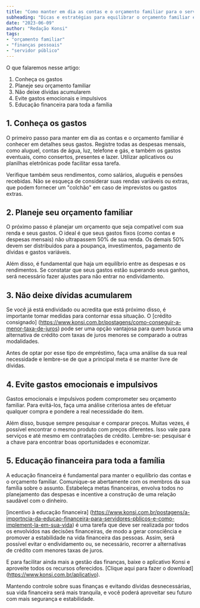 ```yaml
---
title: "Como manter em dia as contas e o orçamento familiar para o servidor público"
subheading: "Dicas e estratégias para equilibrar o orçamento familiar e viver sem dívidas"
date: "2023-06-09"
author: "Redação Konsi"
tags:
- "orçamento familiar"
- "finanças pessoais"
- "servidor público"
---
```


O que falaremos nesse artigo:

1. Conheça os gastos
2. Planeje seu orçamento familiar
3. Não deixe dívidas acumularem
4. Evite gastos emocionais e impulsivos
5. Educação financeira para toda a família

## 1. Conheça os gastos 

O primeiro passo para manter em dia as contas e o orçamento familiar é conhecer em detalhes seus gastos. Registre todas as despesas mensais, como aluguel, contas de água, luz, telefone e gás, e também os gastos eventuais, como consertos, presentes e lazer. Utilizar aplicativos ou planilhas eletrônicas pode facilitar essa tarefa.

Verifique também seus rendimentos, como salários, aluguéis e pensões recebidas. Não se esqueça de considerar suas rendas variáveis ou extras, que podem fornecer um "colchão" em caso de imprevistos ou gastos extras.

## 2. Planeje seu orçamento familiar

O próximo passo é planejar um orçamento que seja compatível com sua renda e seus gastos. O ideal é que seus gastos fixos (como contas e despesas mensais) não ultrapassem 50% de sua renda. Os demais 50% devem ser distribuídos para a poupança, investimentos, pagamento de dívidas e gastos variáveis.

Além disso, é fundamental que haja um equilíbrio entre as despesas e os rendimentos. Se constatar que seus gastos estão superando seus ganhos, será necessário fazer ajustes para não entrar no endividamento.

## 3. Não deixe dívidas acumularem

Se você já está endividado ou acredita que está próximo disso, é importante tomar medidas para contornar essa situação. O [crédito consignado] (https://www.konsi.com.br/postagens/como-conseguir-a-menor-taxa-de-juros) pode ser uma opção vantajosa para quem busca uma alternativa de crédito com taxas de juros menores se comparado a outras modalidades.

Antes de optar por esse tipo de empréstimo, faça uma análise da sua real necessidade e lembre-se de que a principal meta é se manter livre de dívidas.

## 4. Evite gastos emocionais e impulsivos

Gastos emocionais e impulsivos podem comprometer seu orçamento familiar. Para evitá-los, faça uma análise criteriosa antes de efetuar qualquer compra e pondere a real necessidade do item.

Além disso, busque sempre pesquisar e comparar preços. Muitas vezes, é possível encontrar o mesmo produto com preços diferentes. Isso vale para serviços e até mesmo em contratações de crédito. Lembre-se: pesquisar é a chave para encontrar boas oportunidades e economizar.

## 5. Educação financeira para toda a família

A educação financeira é fundamental para manter o equilíbrio das contas e o orçamento familiar. Comunique-se abertamente com os membros da sua família sobre o assunto. Estabeleça metas financeiras, envolva todos no planejamento das despesas e incentive a construção de uma relação saudável com o dinheiro.

[incentivo à educação financeira] (https://www.konsi.com.br/postagens/a-importncia-da-educao-financeira-para-servidores-pblicos-e-como-implement-la-em-sua-vida) é uma tarefa que deve ser realizada por todos os envolvidos nas decisões financeiras, de modo a gerar consciência e promover a estabilidade na vida financeira das pessoas. Assim, será possível evitar o endividamento ou, se necessário, recorrer a alternativas de crédito com menores taxas de juros.

E para facilitar ainda mais a gestão das finanças, baixe o aplicativo Konsi e aproveite todos os recursos oferecidos. [Clique aqui para fazer o download] (https://www.konsi.com.br/aplicativo).

Mantendo controle sobre suas finanças e evitando dívidas desnecessárias, sua vida financeira será mais tranquila, e você poderá aproveitar seu futuro com mais segurança e estabilidade.